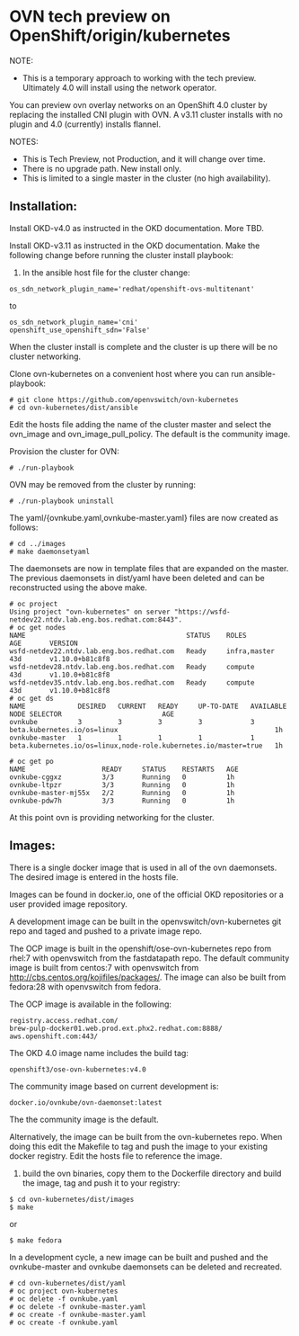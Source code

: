 # OVN tech preview on OpenShift/origin/kubernetes

NOTE:
- This is a temporary approach to working with the tech preview. Ultimately
4.0 will install using the network operator.

You can preview ovn overlay networks on an OpenShift 4.0 cluster by replacing
the installed CNI plugin with OVN.
A v3.11 cluster installs with no plugin and 4.0 (currently) installs flannel.

NOTES:
- This is Tech Preview, not Production, and it will change over time.
- There is no upgrade path. New install only.
- This is limited to a single master in the cluster (no high availability).


## Installation:

Install OKD-v4.0 as instructed in the OKD documentation. More TBD.


Install OKD-v3.11 as instructed in the OKD documentation. Make the following change
before running the cluster install playbook:
1. In the ansible host file for the cluster change:
```
os_sdn_network_plugin_name='redhat/openshift-ovs-multitenant'
```
  to
```
os_sdn_network_plugin_name='cni'
openshift_use_openshift_sdn='False'
```

When the cluster install is complete and the cluster is up there will
be no cluster networking.


Clone ovn-kubernetes on a convenient host where you can run ansible-playbook:
```
# git clone https://github.com/openvswitch/ovn-kubernetes
# cd ovn-kubernetes/dist/ansible
```

Edit the hosts file adding the name of the cluster master and select the ovn_image
and ovn_image_pull_policy. The default is the community image.

Provision the cluster for OVN:
```
# ./run-playbook
```

OVN may be removed from the cluster by running:
```
# ./run-playbook uninstall
```

The yaml/{ovnkube.yaml,ovnkube-master.yaml} files are now created as follows:
```
# cd ../images
# make daemonsetyaml
```
The daemonsets are now in template files that are expanded on the master. The
previous daemonsets in dist/yaml have been deleted and can be reconstructed 
using the above make.

```
# oc project
Using project "ovn-kubernetes" on server "https://wsfd-netdev22.ntdv.lab.eng.bos.redhat.com:8443".
# oc get nodes
NAME                                        STATUS    ROLES           AGE       VERSION
wsfd-netdev22.ntdv.lab.eng.bos.redhat.com   Ready     infra,master    43d       v1.10.0+b81c8f8
wsfd-netdev28.ntdv.lab.eng.bos.redhat.com   Ready     compute         43d       v1.10.0+b81c8f8
wsfd-netdev35.ntdv.lab.eng.bos.redhat.com   Ready     compute         43d       v1.10.0+b81c8f8
# oc get ds
NAME             DESIRED   CURRENT   READY     UP-TO-DATE   AVAILABLE   NODE SELECTOR                         AGE
ovnkube          3         3         3         3            3           beta.kubernetes.io/os=linux                                       1h
ovnkube-master   1         1         1         1            1           beta.kubernetes.io/os=linux,node-role.kubernetes.io/master=true   1h

# oc get po
NAME                   READY     STATUS    RESTARTS   AGE
ovnkube-cggxz          3/3       Running   0          1h
ovnkube-ltpzr          3/3       Running   0          1h
ovnkube-master-mj55x   2/2       Running   0          1h
ovnkube-pdw7h          3/3       Running   0          1h
```

At this point ovn is providing networking for the cluster.

## Images:

There is a single docker image that is used in all of the ovn daemonsets.
The desired image is entered in the hosts file.

Images can be found in docker.io, one of the official OKD repositories or
a user provided image repository.

A development image can be built in the openvswitch/ovn-kubernetes git repo
and taged and pushed to a private image repo.

The OCP image is built in the openshift/ose-ovn-kubernetes repo from rhel:7
with openvswitch from the fastdatapath repo.
The default community image is built from centos:7 with openvswitch from
http://cbs.centos.org/kojifiles/packages/.  The image can also
be built from fedora:28 with openvswitch from fedora.

The OCP image is available in the following:
```
registry.access.redhat.com/
brew-pulp-docker01.web.prod.ext.phx2.redhat.com:8888/
aws.openshift.com:443/
```
The OKD 4.0 image name includes the build tag:
```
openshift3/ose-ovn-kubernetes:v4.0
```

The community image based on current development is:
```
docker.io/ovnkube/ovn-daemonset:latest
```
The the community image is the default.


Alternatively, the image can be built from the ovn-kubernetes repo.
When doing this edit the Makefile to tag and push the image to your existing
docker registry.  Edit the hosts file to reference the image.

1. build the ovn binaries, copy them to the Dockerfile directory and build the image,
tag and push it to your registry:
```
$ cd ovn-kubernetes/dist/images
$ make
```

or

```
$ make fedora
```

In a development cycle, a new image can be built and pushed and the ovnkube-master and ovnkube daemonsets
can be deleted and recreated.

```
# cd ovn-kubernetes/dist/yaml
# oc project ovn-kubernetes
# oc delete -f ovnkube.yaml
# oc delete -f ovnkube-master.yaml
# oc create -f ovnkube-master.yaml
# oc create -f ovnkube.yaml
```
